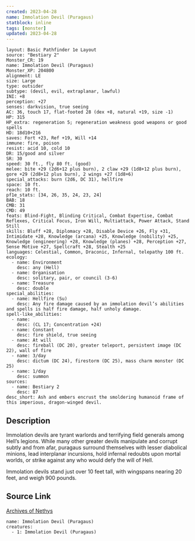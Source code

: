 ```yaml
---
created: 2023-04-28
name: Immolation Devil (Puragaus)
statblock: inline
tags: [monster]
updated: 2023-04-28
---
```

```statblock
layout: Basic Pathfinder 1e Layout
source: "Bestiary 2"
Monster_CR: 19
name: Immolation Devil (Puragaus)
Monster_XP: 204800
alignment: LE
size: Large
type: outsider
subtype: (devil, evil, extraplanar, lawful)
INI: +8
perception: +27
senses: darkvision, true seeing
AC: 36, touch 17, flat-footed 28 (dex +8, natural +19, size -1)
HP: 315
HP_extra: regeneration 5; regeneration weakness good weapons or good spells
HD: 18d10+216
saves: Fort +23, Ref +19, Will +14
immune: fire, poison
resist: acid 10, cold 10
DR: 15/good and silver
SR: 30
speed: 30 ft., fly 80 ft. (good)
melee: bite +29 (2d6+12 plus burn), 2 claw +29 (1d8+12 plus burn), gore +29 (2d8+12 plus burn), 2 wings +27 (1d8+6)
special_attacks: burn (2d6, DC 31), hellfire
space: 10 ft.
reach: 10 ft.
pf1e_stats: [34, 26, 35, 24, 23, 24]
BAB: 18
CMB: 31
CMD: 49
feats: Blind-Fight, Blinding Critical, Combat Expertise, Combat Reflexes, Critical Focus, Iron Will, Multiattack, Power Attack, Stand Still
skills: Bluff +28, Diplomacy +28, Disable Device +26, Fly +31, Intimidate +28, Knowledge (arcana) +25, Knowledge (nobility) +25, Knowledge (engineering) +28, Knowledge (planes) +28, Perception +27, Sense Motive +27, Spellcraft +28, Stealth +25
languages: Celestial, Common, Draconic, Infernal, telepathy 100 ft.
ecology:
  - name: Environment
    desc: any (Hell)
  - name: Organisation
    desc: solitary, pair, or council (3-6)
  - name: Treasure
    desc: double
special_abilities:
  - name: Hellfire (Su)
    desc: Any fire damage caused by an immolation devil’s abilities and spells is half fire damage, half unholy damage.
spell-like_abilities:
  - name:
    desc: (CL 17; Concentration +24)
  - name: Constant
    desc: fire shield, true seeing
  - name: At will
    desc: fireball (DC 20), greater teleport, persistent image (DC 22), wall of fire
  - name: 3/day
    desc: dictum (DC 24), firestorm (DC 25), mass charm monster (DC 25)
  - name: 1/day
    desc: summon
sources:
  - name: Bestiary 2
    desc: 87
desc_short: Ash and embers encrust the smoldering humanoid frame of this imperious, dragon-winged devil. 
```
## Description
Immolation devils are tyrant warlords and terrifying field generals among Hell’s legions. While many other greater devils manipulate and corrupt subtly and from afar, puragaus surround themselves with lesser diabolical minions, lead interplanar incursions, hold infernal redoubts upon mortal worlds, or strike against any who would defy the will of Hell. 

Immolation devils stand just over 10 feet tall, with wingspans nearing 20 feet, and weigh 900 pounds.
## Source Link
[Archives of Nethys](https://aonprd.com/MonsterDisplay.aspx?ItemName=Immolation%20Devil%20(Puragaus))
```encounter-table
name: Immolation Devil (Puragaus)
creatures:
  - 1: Immolation Devil (Puragaus)
```

